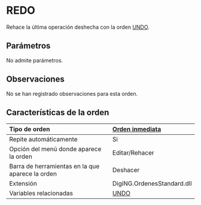 # REDO

Rehace la última operación deshecha con la orden [UNDO](https://github.com/digi21/docs/tree/7fc627c885c16fb88afc7cc05a6df2a2f4a54563/digi3d-net/referencia/digi3d.net/ventana-de-dibujo/ordenes/r/UNDO.html).

## Parámetros

No admite parámetros.

## Observaciones

No se han registrado observaciones para esta orden.

## Características de la orden

| Tipo de orden | [Orden inmediata](redo.md) |
| :--- | :--- |
| Repite automáticamente | Si |
| Opción del menú donde aparece la orden | Editar/Rehacer |
| Barra de herramientas en la que aparece la orden | Deshacer |
| Extensión | DigiNG.OrdenesStandard.dll |
| Variables relacionadas | [UNDO](https://github.com/digi21/docs/tree/7fc627c885c16fb88afc7cc05a6df2a2f4a54563/digi3d-net/referencia/digi3d.net/ventana-de-dibujo/ordenes/r/UNDO.html) |

